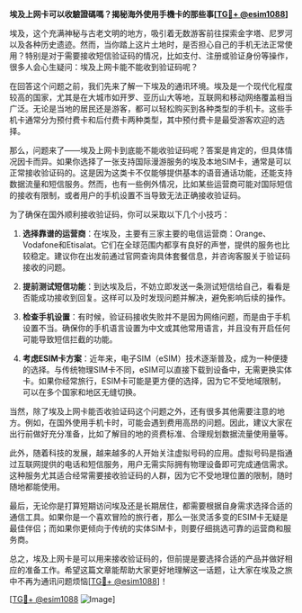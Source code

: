 **埃及上网卡可以收驗證碼嗎？揭秘海外使用手機卡的那些事[[TG💪+ @esim1088](https://t.me/s/esim1088)]**

埃及，这个充满神秘与古老文明的地方，吸引着无数游客前往探索金字塔、尼罗河以及各种历史遗迹。然而，当你踏上这片土地时，是否担心自己的手机无法正常使用？特别是对于需要接收短信验证码的情况，比如支付、注册或验证身份等操作，很多人会心生疑问：埃及上网卡能不能收到验证码呢？

在回答这个问题之前，我们先来了解一下埃及的通讯环境。埃及是一个现代化程度较高的国家，尤其是在大城市如开罗、亚历山大等地，互联网和移动网络覆盖相当广泛。无论是当地的居民还是游客，都可以轻松购买到各种类型的手机卡。这些手机卡通常分为预付费卡和后付费卡两种类型，其中预付费卡是最受游客欢迎的选择。

那么，问题来了——埃及上网卡到底能不能收验证码呢？答案是肯定的，但具体情况因卡而异。如果你选择了一张支持国际漫游服务的埃及本地SIM卡，通常是可以正常接收验证码的。这是因为这类卡不仅能够提供基本的语音通话功能，还能支持数据流量和短信服务。然而，也有一些例外情况，比如某些运营商可能对国际短信的接收有限制，或者用户的手机设置不当导致无法正确接收验证码。

为了确保在国外顺利接收验证码，你可以采取以下几个小技巧：

1. **选择靠谱的运营商**：在埃及，主要有三家主要的电信运营商：Orange、Vodafone和Etisalat。它们在全球范围内都享有良好的声誉，提供的服务也比较稳定。建议你在出发前通过官网查询具体套餐信息，并咨询客服关于验证码接收的问题。

2. **提前测试短信功能**：到达埃及后，不妨立即发送一条测试短信给自己，看看是否能成功接收到回复。这样可以及时发现问题并解决，避免影响后续的操作。

3. **检查手机设置**：有时候，验证码接收失败并不是因为网络问题，而是由于手机设置不当。确保你的手机语言设置为中文或其他常用语言，并且没有开启任何可能导致短信拦截的功能。

4. **考虑ESIM卡方案**：近年来，电子SIM（eSIM）技术逐渐普及，成为一种便捷的选择。与传统物理SIM卡不同，eSIM可以直接下载到设备中，无需更换实体卡。如果你经常旅行，ESIM卡可能是更方便的选择，因为它不受地域限制，可以在多个国家和地区无缝切换。

当然，除了埃及上网卡能否收验证码这个问题之外，还有很多其他需要注意的地方。例如，在国外使用手机卡时，可能会遇到费用高昂的问题。因此，建议大家在出行前做好充分准备，比如了解目的地的资费标准、合理规划数据流量使用量等。

此外，随着科技的发展，越来越多的人开始关注虚拟号码的应用。虚拟号码是指通过互联网提供的电话和短信服务，用户无需实际拥有物理设备即可完成通信需求。这种服务尤其适合经常需要接收验证码的人群，因为它不受地理位置的限制，随时随地都能使用。

最后，无论你是打算短期访问埃及还是长期居住，都需要根据自身需求选择合适的通信工具。如果你是一个喜欢冒险的旅行者，那么一张灵活多变的ESIM卡无疑是最佳伴侣；而如果你更倾向于传统的实体SIM卡，则要仔细挑选可靠的运营商和服务商。

总之，埃及上网卡是可以用来接收验证码的，但前提是要选择合适的产品并做好相应的准备工作。希望这篇文章能帮助大家更好地理解这一话题，让大家在埃及之旅中不再为通讯问题烦恼[[TG💪+ @esim1088](https://t.me/s/esim1088)]！

[[TG💪+ @esim1088](https://t.me/s/esim1088) ![Image](https://i.postimg.cc/4NQfJmqS/Snipaste-2025-05-13-00-14-12.png)]